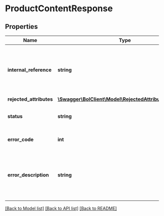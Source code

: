 # ProductContentResponse

## Properties
Name | Type | Description | Notes
------------ | ------------- | ------------- | -------------
**internal_reference** | **string** | A user defined unique reference to identify the products in the upload. | [optional] 
**rejected_attributes** | [**\Swagger\BolClient\Model\RejectedAttributeResponse[]**](RejectedAttributeResponse.md) |  | [optional] 
**status** | **string** | The end status of the rejected attribute. | [optional] 
**error_code** | **int** | The rejection error code. | [optional] 
**error_description** | **string** | The rejection error message explains why the value was rejected. | [optional] 

[[Back to Model list]](../README.md#documentation-for-models) [[Back to API list]](../README.md#documentation-for-api-endpoints) [[Back to README]](../README.md)


